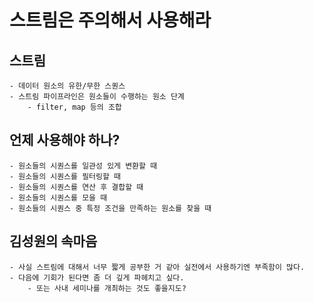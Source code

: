 # 스트림은 주의해서 사용해라

## 스트림

    - 데이터 원소의 유한/무한 스퀀스
    - 스트림 파이프라인은 원소들이 수행하는 원소 단계
        - filter, map 등의 조합

## 언제 사용해야 하나?

    - 원소들의 시퀀스를 일관성 있게 변환할 때
    - 원소들의 시퀀스를 필터링할 때
    - 원소들의 시퀀스를 연산 후 결합할 때
    - 원소들의 시퀀스를 모을 때
    - 원소들의 시퀀스 중 특정 조건을 만족하는 원소를 찾을 때

## 김성원의 속마음
    - 사실 스트림에 대해서 너무 짧게 공부한 거 같아 실전에서 사용하기엔 부족함이 많다.
    - 다음에 기회가 된다면 좀 더 깊게 파헤치고 싶다.
        - 또는 사내 세미나를 개최하는 것도 좋을지도?
    